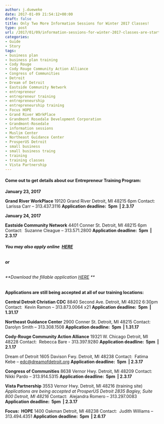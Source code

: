 ```yaml
---
author: j.dueweke
date: 2017-01-09 21:54:12+00:00
draft: false
title: Only Two More Information Sessions for Winter 2017 Classes!
type: post
url: /2017/01/09/information-sessions-for-winter-2017-classes-are-starting/
categories:
- Guide
- Story
tags:
- business plan
- business plan training
- Cody Rouge
- Cody Rouge Community Action Alliance
- Congress of Communities
- Detroit
- Dream of Detroit
- Eastside Community Network
- entrepreneur
- entrepreneur training
- entrepreneurship
- entrepreneurship training
- Focus HOPE
- Grand River WOrkPlace
- Grandmont Rosedale Development Corporation
- Grandmont-Rosedale
- information sessions
- Muslim Center
- Northeast Guidance Center
- ProsperUS Detroit
- small business
- small business traing
- training
- training classes
- Vista Partnership
---
```


#### Come out to get details about our Entrepreneur Training Program:




**January 23, 2017**




**Grand River WorkPlace**
19120 Grand River
Detroit, MI 48215
6pm
Contact:  Larissa Carr – 313.437.3116
**Application deadline:  5pm  | 2.3.17**




**January 24, 2017**




**Eastside Community Network**
4401 Conner St.
Detroit, MI 48215
6pm
Contact:  Suzanne Cleague – 313.571.2800
**Application deadline:  5pm  | 2.3.17**
 





###### **You may also apply online  [HERE](https://www.vistashare.com/ot2/ssview/intake/96c5f952018711e6afc824b6fdf55558/)**




###### **or**




###### **Download the fillable application [HERE](https://files.acrobat.com/a/preview/0bded3e5-0a51-4c7e-ac60-83fe7ef621a0) **




**Applications are still being accepted at all of our training locations:**




**Central Detroit Christian CDC**
8840 Second Ave.
Detroit, MI 48202
6:30pm
Contact:  Kevin Ramon – 313.873.0064 x21
**Application deadline:  5pm  | 1.31.17**




**Northeast Guidance Center**
2900 Conner St.
Detroit, MI 48215
Contact:  Darolyn Smith – 313.308.1508
**Application deadline:  5pm  | 1.31.17**




**Cody-Rouge Community Action Alliance**
19321 W. Chicago
Detroit, MI 48228
Contact:  Rebecca Bare - 313.397.9280
**Application deadline:  5pm  | 2.1.17**




Dream of Detroit
1605 Davison Fwy.
Detroit, MI 48238
Contact:  Fatima Kebe – edc@dreamofdetroit.org
**Application deadline:  5pm  | 2.3.17**





**Congress of Communities**
8638 Vernor Hwy.
Detroit, MI 48209
Contact:  Nikki Pardo – 313.914.5315
**Application deadline:  5pm  | 2.3.17**




**Vista Partnership**
3553 Vernor Hwy.
Detroit, MI 48216
(training site)
_Applications are being accepted at ProsperUS Detroit
2835 Bagley, Suite 800
Detroit, MI 48216_
Contact:  Alejandra Romero – 313.297.0083
**Application deadline:  5pm  | 2.3.17**




**Focus:  HOPE**
1400 Oakman
Detroit, MI 48238
Contact:  Judith Williams – 313.494.4351
**Application deadline:  5pm  | 2.6.17**
